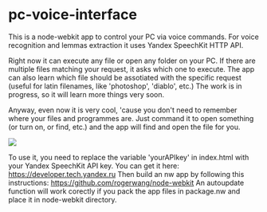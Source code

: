 pc-voice-interface
==================

This is a node-webkit app to control your PC via voice commands.
For voice recognition and lemmas extraction it uses Yandex SpeechKit HTTP API.

Right now it can execute any file or open any folder on your PC. 
If there are multiple files matching your request, it asks which one to execute. 
The app can also learn which file should be assotiated with the specific request (useful for latin filenames, like 'photoshop', 'diablo', etc.)
The work is in progress, so it will learn more things very soon.

Anyway, even now it is very cool, 'cause you don't need to remember where your files and programmes are. Just command it to open something (or turn on, or find, etc.) and the app will find and open the file for you.

<img src="http://i.gyazo.com/4491ddc6bd7d04a2f8d846219ac347fa.png">

To use it, you need to replace the variable 'yourAPIkey' in index.html with your Yandex SpeechKit API key. You can get it here: https://developer.tech.yandex.ru
Then build an nw app by following this instructions: https://github.com/rogerwang/node-webkit
An autoupdate function will work corectly if you pack the app files in package.nw and place it in node-webkit directory.
